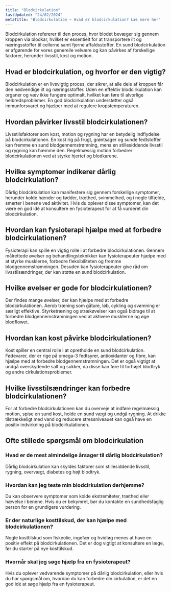 ```yaml
---
title: "Blodcirkulation"
lastUpdated: "24/02/2024"
metaTitle: "Blodcirkulation – Hvad er blodcirkulation? Læs mere her"
---
```


Blodcirkulation refererer til den proces, hvor blodet bevæger sig gennem kroppen via blodkar, hvilket er essentielt for at transportere ilt og næringsstoffer til cellerne samt fjerne affaldsstoffer. En sund blodcirkulation er afgørende for vores generelle velvære og kan påvirkes af forskellige faktorer, herunder livsstil, kost og motion.

## Hvad er blodcirkulation, og hvorfor er den vigtig?

Blodcirkulation er en livsvigtig proces, der sikrer, at alle dele af kroppen får den nødvendige ilt og næringsstoffer. Uden en effektiv blodcirkulation kan organer og væv ikke fungere optimalt, hvilket kan føre til alvorlige helbredsproblemer. En god blodcirkulation understøtter også immunforsvaret og hjælper med at regulere kropstemperaturen.

## Hvordan påvirker livsstil blodcirkulationen?

Livsstilsfaktorer som kost, motion og rygning har en betydelig indflydelse på blodcirkulationen. En kost rig på frugt, grøntsager og sunde fedtstoffer kan fremme en sund blodgennemstrømning, mens en stillesiddende livsstil og rygning kan hæmme den. Regelmæssig motion forbedrer blodcirkulationen ved at styrke hjertet og blodkarene.

## Hvilke symptomer indikerer dårlig blodcirkulation?

Dårlig blodcirkulation kan manifestere sig gennem forskellige symptomer, herunder kolde hænder og fødder, træthed, svimmelhed, og i nogle tilfælde, smerter i benene ved aktivitet. Hvis du oplever disse symptomer, kan det være en god idé at konsultere en fysioterapeut for at få vurderet din blodcirkulation.

## Hvordan kan fysioterapi hjælpe med at forbedre blodcirkulationen?

Fysioterapi kan spille en vigtig rolle i at forbedre blodcirkulationen. Gennem målrettede øvelser og behandlingsteknikker kan fysioterapeuter hjælpe med at styrke musklerne, forbedre fleksibiliteten og fremme blodgennemstrømningen. Desuden kan fysioterapeuter give råd om livsstilsændringer, der kan støtte en sund blodcirkulation.

## Hvilke øvelser er gode for blodcirkulationen?

Der findes mange øvelser, der kan hjælpe med at forbedre blodcirkulationen. Aerob træning som gåture, løb, cykling og svømning er særligt effektive. Styrketræning og strækøvelser kan også bidrage til at forbedre blodgennemstrømningen ved at aktivere musklerne og øge blodflowet.

## Hvordan kan kost påvirke blodcirkulationen?

Kost spiller en central rolle i at opretholde en sund blodcirkulation. Fødevarer, der er rige på omega-3 fedtsyrer, antioxidanter og fibre, kan hjælpe med at forbedre blodgennemstrømningen. Det er også vigtigt at undgå overskydende salt og sukker, da disse kan føre til forhøjet blodtryk og andre cirkulationsproblemer.

## Hvilke livsstilsændringer kan forbedre blodcirkulationen?

For at forbedre blodcirkulationen kan du overveje at indføre regelmæssig motion, spise en sund kost, holde en sund vægt og undgå rygning. At drikke tilstrækkeligt med vand og reducere stressniveauet kan også have en positiv indvirkning på blodcirkulationen.

## Ofte stillede spørgsmål om blodcirkulation

### Hvad er de mest almindelige årsager til dårlig blodcirkulation?

Dårlig blodcirkulation kan skyldes faktorer som stillesiddende livsstil, rygning, overvægt, diabetes og højt blodtryk. 

### Hvordan kan jeg teste min blodcirkulation derhjemme?

Du kan observere symptomer som kolde ekstremiteter, træthed eller hævelse i benene. Hvis du er bekymret, bør du kontakte en sundhedsfaglig person for en grundigere vurdering.

### Er der naturlige kosttilskud, der kan hjælpe med blodcirkulationen?

Nogle kosttilskud som fiskeolie, ingefær og hvidløg menes at have en positiv effekt på blodcirkulationen. Det er dog vigtigt at konsultere en læge, før du starter på nye kosttilskud.

### Hvornår skal jeg søge hjælp fra en fysioterapeut?

Hvis du oplever vedvarende symptomer på dårlig blodcirkulation, eller hvis du har spørgsmål om, hvordan du kan forbedre din cirkulation, er det en god idé at søge hjælp fra en fysioterapeut.